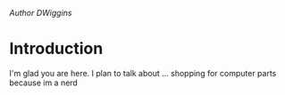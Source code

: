 _Author DWiggins_
# Introduction

I'm glad you are here. I plan to talk about ...
shopping for computer parts because im a nerd

